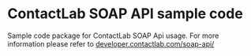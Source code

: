 # ContactLab SOAP API sample code

Sample code package for ContactLab SOAP Api usage. For more information please refer to [developer.contactlab.com/soap-api/](developer.contactlab.com/soap-api/)
